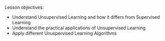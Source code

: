 Lesson objectives: 

- Understand Unsupervised Learning and how it differs from Supervised Learning
- Understand the practical applications of Unsupervised Learning
- Apply different Unuspervised Learning Algorithms

